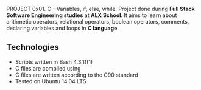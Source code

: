 PROJECT
0x01. C - Variables, if, else, while.
Project done during **Full Stack Software Engineering studies** at **ALX School**. It aims to learn about arithmetic operators, relational operators, boolean operators, comments, declaring variables and loops in **C language**.

## Technologies
* Scripts written in Bash 4.3.11(1)
* C files are compiled using 
* C files are written according to the C90 standard
* Tested on Ubuntu 14.04 LTS

